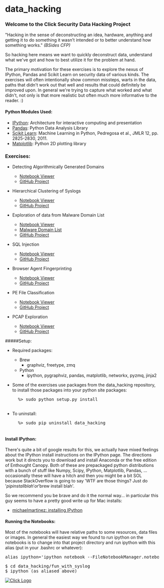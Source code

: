 data_hacking
============

### Welcome to the Click Security Data Hacking Project
"Hacking in the sense of deconstructing an idea, hardware, anything and getting it to do something it wasn’t intended or to better understand how something works." _(BSides CFP)_ 

So hacking here means we want to quickly deconstruct data, understand what we've got and how to best utilize it for the problem at hand. 

The primary motivation for these exercises is to explore the nexus of IPython, Pandas and Scikit Learn on security data of various kinds. The exercises will often intentionally show common missteps, warts in the data, paths that didn't work out that well and results that could definitely be improved upon. In general we're trying to capture what worked and what didn't, not only is that more realistic but often much more informative to the reader. :)

#### Python Modules Used:
- [IPython](http://ipython.org): Architecture for interactive computing and presentation
- [Pandas](http://pandas.pydata.org): Python Data Analysis Library
- [Scikit Learn](http://scikit-learn.org): Machine Learning in Python, Pedregosa et al., JMLR 12, pp. 2825-2830, 2011.
- [Matplotlib](http://matplotlib.org): Python 2D plotting library 

### Exercises:
- Detecting Algorithmically Generated Domains
    - [Notebook Viewer](http://nbviewer.ipython.org/url/raw.github.com/ClickSecurity/data_hacking/master/dga_detection/DGA_Domain_Detection.ipynb)
    - [GitHub Project](https://github.com/ClickSecurity/data_hacking/tree/master/dga_detection)

- Hierarchical Clustering of Syslogs
    - [Notebook Viewer](http://nbviewer.ipython.org/url/raw.github.com/ClickSecurity/data_hacking/master/fun_with_syslog/Fun_Syslog.ipynb)
    - [GitHub Project](https://github.com/ClickSecurity/data_hacking/tree/master/fun_with_syslog)
    
- Exploration of data from Malware Domain List
    - [Notebook Viewer](http://nbviewer.ipython.org/url/raw.github.com/ClickSecurity/data_hacking/master/mdl_exploration/MDL_Data_Exploration.ipynb)
    - [Malware Domain List](http://www.malwaredomainlist.com)
    - [GitHub Project](https://github.com/ClickSecurity/data_hacking/tree/master/mdl_exploration)
    
- SQL Injection
    - [Notebook Viewer](http://nbviewer.ipython.org/url/raw.github.com/ClickSecurity/data_hacking/master/sql_injection/sql_injection.ipynb)
    - [GitHub Project](https://github.com/ClickSecurity/data_hacking/tree/master/sql_injection)
    
- Browser Agent Fingerprinting
    - [Notebook Viewer](http://nbviewer.ipython.org/url/raw.github.com/ClickSecurity/data_hacking/master/browser_fingerprinting/browser_fingerprinting.ipynb)
    - [GitHub Project](https://github.com/ClickSecurity/data_hacking/tree/master/browser_fingerprinting)
    
- PE File Classification 
    - [Notebook Viewer](http://nbviewer.ipython.org/url/raw.github.com/ClickSecurity/data_hacking/master/pefile_classification/pefile_classification.ipynb)
    - [GitHub Project](https://github.com/ClickSecurity/data_hacking/tree/master/pefile_classification)

- PCAP Exploration
    - [Notebook Viewer](http://nbviewer.ipython.org/url/raw.github.com/ClickSecurity/data_hacking/master/contagio_traffic_analysis/contagio_traffic_analysis.ipynb)
    - [GitHub Project](https://github.com/ClickSecurity/data_hacking/tree/master/contagio_traffic_analysis)


#####Setup:

  * Required packages:
    * Brew
      * graphviz, freetype, zmq
    * Python
      * ipython, pygraphviz, pandas, matplotlib, networkx, pyzmq, jinja2

  * Some of the exercises use packages from the data_hacking repository, to install those packages into your python site packages: 
  <pre>
     %> sudo python setup.py install
  </pre>
  * To uninstall:
  <pre>
     %> sudo pip uninstall data_hacking
  </pre>
  
#### Install IPython:
There's quite a bit of google results for this, we actually have mixed feelings about the IPython install instructions on the IPython page. The directions work but it directs you to download and install Anaconda or the free edition of Enthought Canopy. Both of these are prepackaged python distributions with a bunch of stuff like Numpy, Scipy, IPython, Matplotlib, Pandas, ... occasionally these will have a hitch and then you might be a bit SOL because StackOverflow is going to say 'WTF are those things? Just do '$pip install blah' or '$brew install blah'. 

So we recommend you be brave and do it the normal way... in particular this guy seems to have a pretty good write up for Mac installs:
  
  - [michaelmartinez: installing IPython](http://michaelmartinez.in/installing-ipython-notebook-on-mountain-lion.html)

#### Running the Notebooks:
Most of the notebooks will have relative paths to some resources, data files or images. In general the easiest way we found to run ipython on the notebooks is to change into that project directory and run ipython with this alias (put in your .bashrc or whatever):
<pre>alias ipython='ipython notebook --FileNotebookManager.notebook_dir=`pwd`'</pre>
<pre>
$ cd data_hacking/fun_with_syslog
$ ipython (as aliased above)
</pre>


[ ![Click Logo](http://raw.github.com/ClickSecurity/data_hacking/gh-pages/images/clicklogo_sm.png)](http://www.clicksecurity.com "Click Security")
